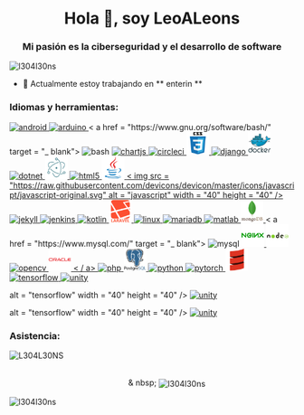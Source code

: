 <h1 align = "center"> Hola 👋, soy LeoALeons </h1>
<h3 align = "center"> Mi pasión es la ciberseguridad y el desarrollo de software </h3>

<p align = "left"> <img src = "https://komarev.com/ghpvc/?username=l304l30ns&label=Profile%20views&color=0e75b6&style=flat" alt = "l304l30ns" /> </p>

- 🔭 Actualmente estoy trabajando en ** enterin **


<h3 align = "left"> Idiomas y herramientas: </h3>
<p align = "left"> <a href="https://developer.android.com" target="_blank"> <img src = "https://raw.githubusercontent.com/devicons/devicon/master/ icons / android / android-original-wordmark.svg "alt =" android "width =" 40 "height =" 40 "/> </a> <a href =" https://www.arduino.cc/ "objetivo = "_ blank"> <img src = "https://cdn.worldvectorlogo.com/logos/arduino-1.svg" alt = "arduino" width = "40" height = "40" /> </a> < a href = "https://www.gnu.org/software/bash/" target = "_ blank"> <img src = "https://www.vectorlogo.zone/logos/gnu_bash/gnu_bash-icon.svg" alt = "bash" width = "40 "altura =" 40 "/> </a> <a href="https://www.chartjs.org" target="_blank"> <img src =" https://www.chartjs.org/media /logo-title.svg "alt =" chartjs "width =" 40 "height =" 40 "/> </a> <a href="https://circleci.com" target="_blank"> <img src = "https://www.vectorlogo.zone/logos/circleci/circleci-icon.svg" alt = "circleci" width = "40" height = "40" /> </a> <a href = "https: //www.w3schools.com/css/ "target =" _ blank "> <img src =" https://raw.githubusercontent.com/devicons/devicon/master/icons/css3/css3-original-wordmark.svg " alt = "css3"width = "40" height = "40" /> </a> <a href="https://www.djangoproject.com/" target="_blank"> <img src = "https: //raw.githubusercontent .com / devicons / devicon / master / icons / django / django-original.svg "alt =" django "width =" 40 "height =" 40 "/> </a> <a href =" https: // www .docker.com / "target =" _ blank "> <img src =" https://raw.githubusercontent.com/devicons/devicon/master/icons/docker/docker-original-wordmark.svg "alt =" docker " width = "40" height = "40" /> </a> <a href="https://dotnet.microsoft.com/" target="_blank"> <img src = "https: // raw.githubusercontent.com/devicons/devicon/master/icons/dot-net/dot-net-original-wordmark.svg "alt =" dotnet "width =" 40 "height =" 40 "/> </a> <a href = "https://www.electronjs.org" target = "_ blank"> <img src = "https://raw.githubusercontent.com/devicons/devicon/master/icons/electron/electron-original.svg" alt = "electron" width = "40" height = "40" /> </a> <a href="https://www.w3.org/html/" target="_blank"> <img src = "https : //raw.githubusercontent.com/devicons/devicon/master/icons/html5/html5-original-wordmark.svg "alt =" html5 "width =" 40 "height =" 40 "/> </a> <a href = "https://www.java.com "target =" _ blank "> <img src =" https://raw.githubusercontent.com/devicons/devicon/master/icons/java/java-original.svg "alt =" java "width =" 40 "height =" 40 "/> </a> <a href="https://developer.mozilla.org/en-US/docs/Web/JavaScript" target="_blank"> < img src = "https://raw.githubusercontent.com/devicons/devicon/master/icons/javascript/javascript-original.svg" alt = "javascript" width = "40" height = "40" /> </ a > <a href="https://jekyllrb.com/" target="_blank"> <img src = "https://www.vectorlogo.zone/logos/jekyllrb/jekyllrb-icon.svg" alt = "jekyll "ancho =" 40 "height = "40" /> </a> <a href="https://www.jenkins.io" target="_blank"> <img src = "https://www.vectorlogo.zone/logos/jenkins /jenkins-icon.svg "alt =" jenkins "width =" 40 "height =" 40 "/> </a> <a href="https://kotlinlang.org" target="_blank"> <img src = "https://www.vectorlogo.zone/logos/kotlinlang/kotlinlang-icon.svg" alt = "kotlin" width = "40" height = "40" /> </a> <a href = "https: //laravel.com/ "target =" _ blank "> <img src =" https://raw.githubusercontent.com/devicons/devicon/master/icons/laravel/laravel-plain-wordmark.svg "alt =" laravel "width = "40" height = "40" /> </a> <a href="https://www.linux.org/" target="_blank"> <img src = "https: //raw.githubusercontent .com / devicons / devicon / master / icons / linux / linux-original.svg "alt =" linux "width =" 40 "height =" 40 "/> </a> <a href =" https: // mariadb .org / "target =" _ blank "> <img src =" https://www.vectorlogo.zone/logos/mariadb/mariadb-icon.svg "alt =" mariadb "width =" 40 "height =" 40 " /> </a> <a href="https://www.mathworks.com/" target="_blank"> <img src = "https://raw.githubusercontent.com/simple-icons/simple-icons / master / icons / mathworks.svg "alt =" matlab "width =" 40 "height =" 40 "/> </a> <a href="https://www.mongodb.com/" target="_blank"> <img src =" https://raw.githubusercontent.com/devicons/devicon/master/icons/mongodb/mongodb-original-wordmark.svg "alt =" mongodb "width =" 40 "height =" 40 "/> </a> < a href = "https://www.mysql.com/" target = "_ blank"> <img src = "https://raw.githubusercontent.com/devicons/devicon/master/icons/mysql/mysql-original- wordmark.svg "alt =" mysql "width =" 40 "height =" 40 "/> </a> <a href="https://www.nginx.com" target="_blank"> <img src = "https://raw.githubusercontent.com/devicons/devicon/master/icons/nginx/nginx-original.svg "alt =" nginx "width =" 40 "height =" 40 "/> </a> <a href = "https://nodejs.org" target = "_ blank"> <img src = "https://raw.githubusercontent.com/devicons/devicon/master/icons/nodejs/nodejs-original-wordmark.svg" alt = "nodejs" width = "40" height = "40" /> </a> <a href="https://opencv.org/" target="_blank"> <img src = "https: // www .vectorlogo.zone / logos / opencv / opencv-icon.svg "alt =" opencv "width =" 40 "height =" 40 "/> </a> <a href =" https://www.oracle.com / "objetivo =" _ en blanco "> <img src = "https://raw.githubusercontent.com/devicons/devicon/master/icons/oracle/oracle-original.svg" alt = "oracle" width = "40" height = "40" /> < / a> <a href="https://www.php.net" target="_blank"> <img src = "https://raw.githubusercontent.com/devicons/devicon/master/icons/php/php -original.svg "alt =" php "width =" 40 "height =" 40 "/> </a> <a href="https://www.postgresql.org" target="_blank"> <img src = "https://raw.githubusercontent.com/devicons/devicon/master/icons/postgresql/postgresql-original-wordmark.svg" alt = "postgresql" width = "40" height = "40" /> </ a ><a href="https://www.python.org" target="_blank"> <img src = "https://raw.githubusercontent.com/devicons/devicon/master/icons/python/python-original. svg "alt =" python "width =" 40 "height =" 40 "/> </a> <a href="https://pytorch.org/" target="_blank"> <img src =" https: //www.vectorlogo.zone/logos/pytorch/pytorch-icon.svg "alt =" pytorch "width =" 40 "height =" 40 "/> </a> <a href =" https: // www. scala-lang.org "target =" _ blank "> <img src =" https://raw.githubusercontent.com/devicons/devicon/master/icons/scala/scala-original.svg "alt =" scala "width = "40"height = "40" /> </a> <a href="https://www.tensorflow.org" target="_blank"> <img src = "https://www.vectorlogo.zone/logos/tensorflow /tensorflow-icon.svg "alt =" tensorflow "width =" 40 "height =" 40 "/> </a> <a href="https://unity.com/" target="_blank"> <img src = "https://www.vectorlogo.zone/logos/unity3d/unity3d-icon.svg" alt = "unity" width = "40" height = "40" /> </a> </p>alt = "tensorflow" width = "40" height = "40" /> </a> <a href="https://unity.com/" target="_blank"> <img src = "https: // www.vectorlogo.zone/logos/unity3d/unity3d-icon.svg "alt =" unity "width =" 40 "height =" 40 "/> </a> </p>alt = "tensorflow" width = "40" height = "40" /> </a> <a href="https://unity.com/" target="_blank"> <img src = "https: // www.vectorlogo.zone/logos/unity3d/unity3d-icon.svg "alt =" unity "width =" 40 "height =" 40 "/> </a> </p>


<h3 align = "left"> Asistencia: </h3>
<p> <a href="https://www.buymeacoffee.com/L304L30NS"> <img align = "left" src = "https: // cdn .buymeacoffee.com / buttons / v2 / default-yellow.png "height =" 50 "width =" 210 "alt =" L304L30NS "/> </a> </p> <br> <br>


<p> & nbsp; <img align = "center" src = "https://github-readme-stats.vercel.app/api?username=l304l30ns&show_icons=true&locale=en" alt = "l304l30ns" /> </p>

<p> <img align = "center" src = "https://github-readme-streak-stats.herokuapp.com/?user=l304l30ns&" alt = "l304l30ns" /> </p>

